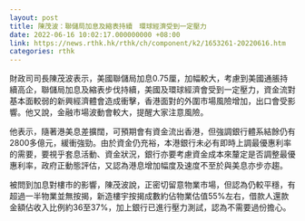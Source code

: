 ```yaml
---
layout: post
title: 陳茂波：聯儲局加息及縮表持續　環球經濟受到一定壓力
date: 2022-06-16 10:02:17.000000000 +08:00
link: https://news.rthk.hk/rthk/ch/component/k2/1653261-20220616.htm
categories: rthk
---
```


財政司司長陳茂波表示，美國聯儲局加息0.75厘，加幅較大，考慮到美國通脹持續高企，聯儲局加息及縮表步伐持續，美國及環球經濟會受到一定壓力，資金流對基本面較弱的新興經濟體會造成衝擊，香港面對的外圍市場風險增加，出口會受影響。他又說，金融市場波動會較大，提醒大家注意風險。

他表示，隨著港美息差擴闊，可預期會有資金流出香港，但強調銀行體系結餘仍有2800多億元，緩衝強勁。由於資金仍充裕，本港銀行未必有即時上調最優惠利率的需要，要視乎套息活動、資金狀況，銀行亦要考慮資金成本來釐定是否調整最優惠利率，政府正動態評估，又認為港息增加幅度及速度不至於與美息亦步亦趨。

被問到加息對樓市的影響，陳茂波說，正密切留意物業市場，但認為仍較平穩，有超過一半物業並無按揭，新造樓宇按揭成數約佔物業估值55%左右，借款人還款金額佔收入比例約36至37%，加上銀行已進行壓力測試，認為不需要過份擔心。
